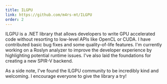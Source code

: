 ```yaml
---
title: ILGPU
link: https://github.com/m4rs-mt/ILGPU
order: 2
---
```


ILGPU is a .NET library that allows developers to write GPU
accelerated code without resorting to low-level APIs like OpenCL or
CUDA. I have contributed basic bug fixes and some quality-of-life
features. I'm currently working on a Roslyn analyzer to improve the
developer experience by highlighting potential runtime issues. I've
also laid the foundations for creating a new SPIR-V backend.

As a side note, I've found the ILGPU community to be incredibly
kind and welcoming. I encourage everyone to give the library a try!
